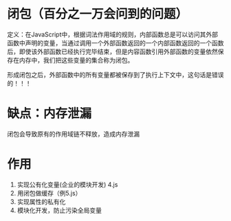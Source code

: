 # 闭包（百分之一万会问到的问题）

<!-- 当内部函数被保存到了外部时，将会产生闭包 -->
定义：在JavaScript中，根据词法作用域的规则，内部函数总是可以访问其外部函数中声明的变量，当通过调用一个外部函数返回的一个内部函数返回的一个函数后，即使该外部函数已经执行完毕结束，但是内容函数引用外部函数的变量依然保存在内存中，我们把这些变量的集合称为闭包。

形成闭包之后，外部函数中的所有变量都被保存到了执行上下文中，这句话是错误的！！！


# 缺点：内存泄漏

闭包会导致原有的作用域链不释放，造成内存泄漏

# 作用
1. 实现公有化变量(企业的模块开发) 4.js
2. 用闭包做缓存（例5.js）
3. 实现属性的私有化
4. 模块化开发，防止污染全局变量